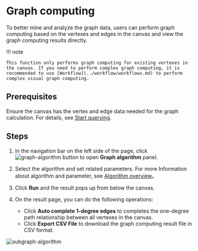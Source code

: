 # Graph computing

To better mine and analyze the graph data, users can perform graph computing based on the vertexes and edges in the canvas and view the graph computing results directly.

!!! note

    This function only performs graph computing for existing vertexes in the canvas. If you need to perform complex graph computing, it is recommended to use [Workflow](../workflow/workflows.md) to perform complex visual graph computing.

## Prerequisites

Ensure the canvas has the vertex and edge data needed for the graph calculation. For details, see [Start querying](ex-ug-query-exploration.md).

## Steps

1. In the navigation bar on the left side of the page, click ![graph-algorithm](https://docs-cdn.nebula-graph.com.cn/figures/rightclickmenu-graphCalculation.png) button to open **Graph algorithm** panel.

2. Select the algorithm and set related parameters. For more Information about algorithm and parameter, see [Algorithm overview](../../graph-computing/algorithm-description.md)。

3. Click **Run** and the result pops up from below the canvas.

4. On the result page, you can do the following operations:

   - Click **Auto complete 1-degree edges** to completes the one-degree path relationship between all vertexes in the canvas.
   - Click **Export CSV File** to download the graph computing result file in CSV format.

![subgraph-algorithm](https://docs-cdn.nebula-graph.com.cn/figures/ex-subgraph-algorithm-220621-en.png)
